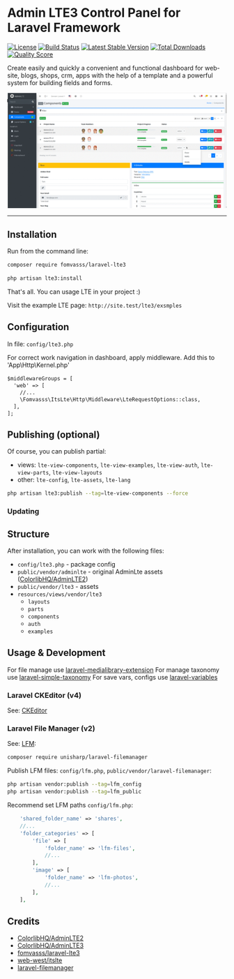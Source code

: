 # Admin LTE3 Control Panel for Laravel Framework

[![License](https://img.shields.io/packagist/l/fomvasss/laravel-lte3.svg?style=for-the-badge)](https://packagist.org/packages/fomvasss/laravel-lte3)
[![Build Status](https://img.shields.io/github/stars/fomvasss/laravel-lte3.svg?style=for-the-badge)](https://github.com/fomvasss/laravel-lte3)
[![Latest Stable Version](https://img.shields.io/packagist/v/fomvasss/laravel-lte3.svg?style=for-the-badge)](https://packagist.org/packages/fomvasss/laravel-lte3)
[![Total Downloads](https://img.shields.io/packagist/dt/fomvasss/laravel-lte3.svg?style=for-the-badge)](https://packagist.org/packages/fomvasss/laravel-lte3)
[![Quality Score](https://img.shields.io/scrutinizer/g/fomvasss/laravel-lte3.svg?style=for-the-badge)](https://scrutinizer-ci.com/g/fomvasss/laravel-lte3)

Create easily and quickly a convenient and functional dashboard for web-site, blogs, shops, crm, apps with the help of a template and a powerful system for building fields and forms.

![screenshot](public/img/screen.gif)

----------

## Installation

Run from the command line:

```bash
composer require fomvasss/laravel-lte3
```

```bash
php artisan lte3:install
```

That's all. You can usage LTE in your project :) 

Visit the example LTE page: `http://site.test/lte3/exsmples` 

## Configuration

In file: `config/lte3.php`

For correct work navigation in dashboard, apply middleware. Add this to 'App\Http\Kernel.php'
```
$middlewareGroups = [
  'web' => [
    //...
    \Fomvasss\ItsLte\Http\Middleware\LteRequestOptions::class,
  ],
];
```

## Publishing (optional)
Of course, you can publish partial:
- views:
`lte-view-components`, `lte-view-examples`, `lte-view-auth`, `lte-view-parts`, `lte-view-layouts`
- other:
`lte-config`, `lte-assets`, `lte-lang`

```bash
php artisan lte3:publish --tag=lte-view-components --force
```

### Updating 


## Structure

After installation, you can work with the following files:

- `config/lte3.php` - package config
- `public/vendor/adminlte` - original AdminLte assets ([ColorlibHQ/AdminLTE2](https://adminlte.io/themes/AdminLTE/))
- `public/vendor/lte3` - assets
- `resources/views/vendor/lte3`
    - `layouts`
    - `parts`
    - `components`
    - `auth`
    - `examples`


## Usage & Development

For file manage use [laravel-medialibrary-extension](https://github.com/fomvasss/laravel-medialibrary-extension)
For manage taxonomy use [laravel-simple-taxonomy](https://github.com/fomvasss/laravel-simple-taxonomy)
For save vars, configs use [laravel-variables](https://github.com/fomvasss/laravel-variables)

### Laravel CKEditor (v4)

See: [CKEditor](https://github.com/UniSharp/laravel-ckeditor)

### Laravel File Manager (v2)   

See: [LFM](https://github.com/UniSharp/laravel-filemanager):

```bash
composer require unisharp/laravel-filemanager
```

Publish LFM files: `config/lfm.php`, `public/vendor/laravel-filemanager`:

```bash
php artisan vendor:publish --tag=lfm_config
php artisan vendor:publish --tag=lfm_public
```
Recommend set LFM paths `config/lfm.php`:

```php
    'shared_folder_name' => 'shares',
    //...
    'folder_categories' => [
        'file' => [
            'folder_name' => 'lfm-files',
            //...
        ],
        'image' => [
            'folder_name' => 'lfm-photos',
            //...
        ],      
    ],
```

## Credits
- [ColorlibHQ/AdminLTE2](https://adminlte.io/themes/AdminLTE/)
- [ColorlibHQ/AdminLTE3](https://adminlte.io/themes/v3/)
- [fomvasss/laravel-lte3](https://github.com/fomvasss/laravel-lte3)
- [web-west/itslte](https://github.com/web-west/itslte)
- [laravel-filemanager](https://unisharp.github.io/laravel-filemanager/)
